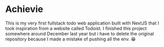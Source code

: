 # Achievie

This is my very first fullstack todo web application built with NextJS that I took inspiration from a website called Todoist. I finished this project somewhere around December last year but i have to delete the original repository because I made a mistake of pushing all the env. 😁 
